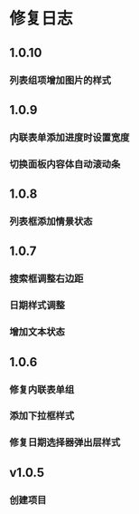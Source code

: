 修复日志
=========

1.0.10
----
### 列表组项增加图片的样式

1.0.9
----
### 内联表单添加进度时设置宽度
### 切换面板内容体自动滚动条

1.0.8
----
### 列表框添加情景状态

1.0.7
----
### 搜索框调整右边距
### 日期样式调整
### 增加文本状态

1.0.6
-----
### 修复内联表单组
### 添加下拉框样式
### 修复日期选择器弹出层样式

v1.0.5
-----
### 创建项目
